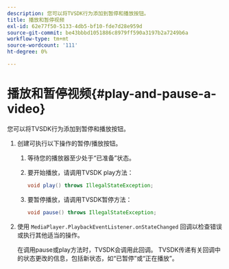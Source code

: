 ```yaml
---
description: 您可以将TVSDK行为添加到暂停和播放按钮。
title: 播放和暂停视频
exl-id: 62e77f50-5133-4db5-bf10-fde7d28e959d
source-git-commit: be43bbbd1051886c8979ff590a3197b2a7249b6a
workflow-type: tm+mt
source-wordcount: '111'
ht-degree: 0%

---
```


# 播放和暂停视频{#play-and-pause-a-video}

您可以将TVSDK行为添加到暂停和播放按钮。

1. 创建可执行以下操作的暂停/播放按钮。
   1. 等待您的播放器至少处于“已准备”状态。
   1. 要开始播放，请调用TVSDK play方法：

      ```java
      void play() throws IllegalStateException;
      ```

   1. 要暂停播放，请调用TVSDK暂停方法：

      ```java
      void pause() throws IllegalStateException;
      ```

1. 使用 `MediaPlayer.PlaybackEventListener.onStateChanged` 回调以检查错误或执行其他适当的操作。

   在调用pause或play方法时，TVSDK会调用此回调。 TVSDK传递有关回调中的状态更改的信息，包括新状态，如“已暂停”或“正在播放”。
